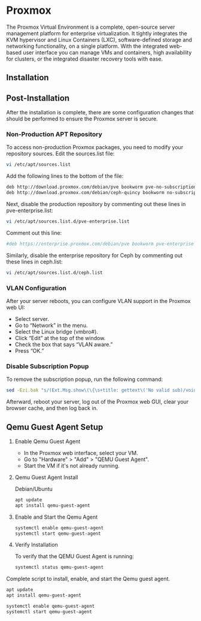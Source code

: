 # Proxmox

The Proxmox Virtual Environment is a complete, open-source server management platform for enterprise virtualization. It tightly integrates the KVM hypervisor and Linux Containers (LXC), software-defined storage and networking functionality, on a single platform. With the integrated web-based user interface you can manage VMs and containers, high availability for clusters, or the integrated disaster recovery tools with ease.

## Installation

## Post-Installation

After the installation is complete, there are some configuration changes that should be performed to ensure the Proxmox server is secure.

### Non-Production APT Repository

To access non-production Proxmox packages, you need to modify your repository sources. Edit the sources.list file:

```bash
vi /etc/apt/sources.list
```

Add the following lines to the bottom of the file:

```bash
deb http://download.proxmox.com/debian/pve bookworm pve-no-subscription
deb http://download.proxmox.com/debian/ceph-quincy bookworm no-subscription
```

Next, disable the production repository by commenting out these lines in pve-enterprise.list:

```bash
vi /etc/apt/sources.list.d/pve-enterprise.list
```

Comment out this line:

```bash
#deb https://enterprise.proxmox.com/debian/pve bookworm pve-enterprise
```

Similarly, disable the enterprise repository for Ceph by commenting out these lines in ceph.list:

```bash
vi /etc/apt/sources.list.d/ceph.list
```

### VLAN Configuration

After your server reboots, you can configure VLAN support in the Proxmox web UI:

- Select server.
- Go to “Network” in the menu.
- Select the Linux bridge (vmbro#).
- Click “Edit” at the top of the window.
- Check the box that says “VLAN aware.”
- Press “OK.”

### Disable Subscription Popup

To remove the subscription popup, run the following command:

```bash
sed -Ezi.bak "s/(Ext.Msg.show\(\{\s+title: gettext\('No valid sub)/void\(\{ \/\/\1/g" /usr/share/javascript/proxmox-widget-toolkit/proxmoxlib.js && systemctl restart pveproxy.service
```

Afterward, reboot your server, log out of the Proxmox web GUI, clear your browser cache, and then log back in.

## Qemu Guest Agent Setup

1. Enable Qemu Guest Agent
    - In the Proxmox web interface, select your VM.
    - Go to "Hardware" > "Add" > "QEMU Guest Agent".
    - Start the VM if it's not already running.

2. Qemu Guest Agent Install

    Debian/Ubuntu

    ```bash
    apt update
    apt install qemu-guest-agent
    ```

3. Enable and Start the Qemu Agent

    ```bash
    systemctl enable qemu-guest-agent
    systemctl start qemu-guest-agent
    ```

4. Verify Installation

    To verify that the QEMU Guest Agent is running:

    ```bash
    systemctl status qemu-guest-agent
    ```

Complete script to install, enable, and start the Qemu guest agent.

```bash
apt update
apt install qemu-guest-agent

systemctl enable qemu-guest-agent
systemctl start qemu-guest-agent
```
